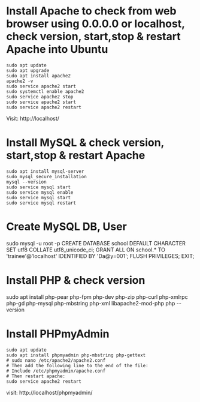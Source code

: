 # Install Apache to check from web browser using 0.0.0.0 or localhost, check version, start,stop & restart Apache into Ubuntu
```
sudo apt update
sudo apt upgrade
sudo apt install apache2
apache2 -v
sudo service apache2 start
sudo systemctl enable apache2
sudo service apache2 stop
sudo service apache2 start
sudo service apache2 restart 
```
Visit:  http://localhost/


# Install MySQL & check version, start,stop & restart Apache
```
sudo apt install mysql-server
sudo mysql_secure_installation
mysql --version
sudo service mysql start
sudo service mysql enable
sudo service mysql start
sudo service mysql restart
```

# Create MySQL DB, User
sudo mysql -u root -p
CREATE DATABASE school DEFAULT CHARACTER SET utf8 COLLATE utf8_unicode_ci;
GRANT ALL ON school.* TO 'trainee'@'localhost' IDENTIFIED BY 'Da@y=001';
FLUSH PRIVILEGES;
EXIT;


# Install PHP & check version 
sudo apt install php-pear php-fpm php-dev php-zip php-curl php-xmlrpc php-gd php-mysql php-mbstring php-xml libapache2-mod-php
php --version


# Install PHPmyAdmin
```
sudo apt update 
sudo apt install phpmyadmin php-mbstring php-gettext
# sudo nano /etc/apache2/apache2.conf
# Then add the following line to the end of the file:
# Include /etc/phpmyadmin/apache.conf
# Then restart apache:
sudo service apache2 restart 
```
visit: http://localhost/phpmyadmin/
